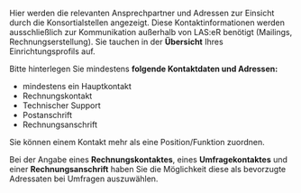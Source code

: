 Hier werden die relevanten Ansprechpartner und Adressen zur Einsicht durch die Konsortialstellen angezeigt.
Diese Kontaktinformationen werden ausschließlich zur Kommunikation außerhalb von LAS:eR benötigt (Mailings, Rechnungserstellung). Sie tauchen in der **Übersicht** Ihres Einrichtungsprofils auf. 
  
Bitte hinterlegen Sie mindestens **folgende Kontaktdaten und Adressen:**

* mindestens ein Hauptkontakt
* Rechnungskontakt
* Technischer Support
* Postanschrift
* Rechnungsanschrift

Sie können einem Kontakt mehr als eine Position/Funktion zuordnen. 

Bei der Angabe eines **Rechnungskontaktes**, eines **Umfragekontaktes** und einer **Rechnungsanschrift** haben Sie die Möglichkeit diese als bevorzugte Adressaten bei Umfragen auszuwählen.


